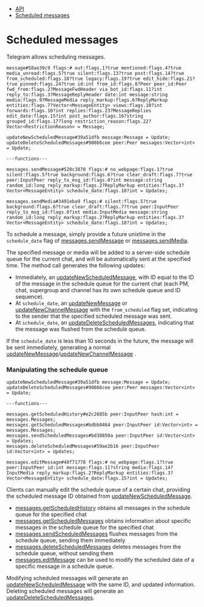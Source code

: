 - [API](https://core.telegram.org/api)
- [Scheduled messages](https://core.telegram.org/api/scheduled-messages)

# Scheduled messages

Telegram allows scheduling messages.

```
message#58ae39c9 flags:# out:flags.1?true mentioned:flags.4?true media_unread:flags.5?true silent:flags.13?true post:flags.14?true from_scheduled:flags.18?true legacy:flags.19?true edit_hide:flags.21?true pinned:flags.24?true id:int from_id:flags.8?Peer peer_id:Peer fwd_from:flags.2?MessageFwdHeader via_bot_id:flags.11?int reply_to:flags.3?MessageReplyHeader date:int message:string media:flags.9?MessageMedia reply_markup:flags.6?ReplyMarkup entities:flags.7?Vector<MessageEntity> views:flags.10?int forwards:flags.10?int replies:flags.23?MessageReplies edit_date:flags.15?int post_author:flags.16?string grouped_id:flags.17?long restriction_reason:flags.22?Vector<RestrictionReason> = Message;

updateNewScheduledMessage#39a51dfb message:Message = Update;
updateDeleteScheduledMessages#90866cee peer:Peer messages:Vector<int> = Update;

---functions---

messages.sendMessage#520c3870 flags:# no_webpage:flags.1?true silent:flags.5?true background:flags.6?true clear_draft:flags.7?true peer:InputPeer reply_to_msg_id:flags.0?int message:string random_id:long reply_markup:flags.2?ReplyMarkup entities:flags.3?Vector<MessageEntity> schedule_date:flags.10?int = Updates;

messages.sendMedia#3491eba9 flags:# silent:flags.5?true background:flags.6?true clear_draft:flags.7?true peer:InputPeer reply_to_msg_id:flags.0?int media:InputMedia message:string random_id:long reply_markup:flags.2?ReplyMarkup entities:flags.3?Vector<MessageEntity> schedule_date:flags.10?int = Updates;
```

To schedule a message, simply provide a future unixtime in the `schedule_date` flag of [messages.sendMessage](https://core.telegram.org/method/messages.sendMessage) or [messages.sendMedia](https://core.telegram.org/method/messages.sendMedia).

The specified message or media will be added to a server-side schedule queue for the current chat, and will be automatically sent at the specified time.
The method call generates the following updates:

- Immediately, an [updateNewScheduledMessage](https://core.telegram.org/constructor/updateNewScheduledMessage), with ID equal to the ID of the message in the schedule queue for the current chat (each PM, chat, supergroup and channel has its own schedule queue and ID sequence).
- At `schedule_date`, an [updateNewMessage](https://core.telegram.org/constructor/updateNewMessage) or [updateNewChannelMessage](https://core.telegram.org/constructor/updateNewChannelMessage) with the `from_scheduled` flag set, indicating to the sender that the specified scheduled message was sent.
- At `schedule_date`, an [updateDeleteScheduledMessages](https://core.telegram.org/constructor/updateDeleteScheduledMessages), indicating that the message was flushed from the schedule queue.

If the `schedule_date` is less than 10 seconds in the future, the message will be sent immediately, generating a normal [updateNewMessage](https://core.telegram.org/constructor/updateNewMessage)/[updateNewChannelMessage](https://core.telegram.org/constructor/updateNewChannelMessage) .

### Manipulating the schedule queue

```
updateNewScheduledMessage#39a51dfb message:Message = Update;
updateDeleteScheduledMessages#90866cee peer:Peer messages:Vector<int> = Update;

---functions---

messages.getScheduledHistory#e2c2685b peer:InputPeer hash:int = messages.Messages;
messages.getScheduledMessages#bdbb0464 peer:InputPeer id:Vector<int> = messages.Messages;
messages.sendScheduledMessages#bd38850a peer:InputPeer id:Vector<int> = Updates;
messages.deleteScheduledMessages#59ae2b16 peer:InputPeer id:Vector<int> = Updates;

messages.editMessage#48f71778 flags:# no_webpage:flags.1?true peer:InputPeer id:int message:flags.11?string media:flags.14?InputMedia reply_markup:flags.2?ReplyMarkup entities:flags.3?Vector<MessageEntity> schedule_date:flags.15?int = Updates;
```

Clients can manually edit the schedule queue of a certain chat, providing the scheduled message ID obtained from [updateNewScheduledMessage](https://core.telegram.org/constructor/updateNewScheduledMessage).

- [messages.getScheduledHistory](https://core.telegram.org/method/messages.getScheduledHistory) obtains all messages in the schedule queue for the specified chat
- [messages.getScheduledMessages](https://core.telegram.org/method/messages.getScheduledMessages) obtains information about specific messages in the schedule queue for the specified chat
- [messages.sendScheduledMessages](https://core.telegram.org/method/messages.sendScheduledMessages) flushes messages from the schedule queue, sending them immediately
- [messages.deleteScheduledMessages](https://core.telegram.org/method/messages.deleteScheduledMessages) deletes messages from the schedule queue, without sending them
- [messages.editMessage](https://core.telegram.org/method/messages.editMessage) can be used to modify the scheduled date of a specific message in a schedule queue.

Modifying scheduled messages will generate an [updateNewScheduledMessage](https://core.telegram.org/constructor/updateNewScheduledMessage) with the same ID, and updated information.
Deleting scheduled messages will generate an [updateDeleteScheduledMessages](https://core.telegram.org/constructor/updateDeleteScheduledMessages).